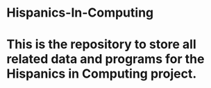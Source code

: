# Hispanics-In-Computing

# This is the repository to store all related data and programs for the Hispanics in Computing project.
